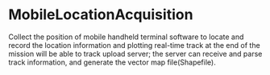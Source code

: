 # MobileLocationAcquisition
Collect the position of mobile handheld terminal software to locate and record the location information and plotting real-time track at the end of the mission will be able to track upload server; the server can receive and parse track information, and generate the vector map file(Shapefile).
